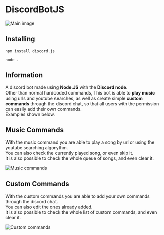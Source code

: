 # DiscordBotJS
![Main image](https://i.imgur.com/45A8ZEF.png)


## Installing
```
npm install discord.js
```

```
node .
```
## Information
A discord bot made using **Node.JS** with the **Discord node**.<br/>
Other than normal hardcoded commands, This bot is able to **play music** using urls and youtube searches, as well as create simple **custom commands** through the discord chat, so that all users with the permission can easily add their own commands.<br/>
Examples shown below.

## Music Commands
With the music command you are able to play a song by url or using the youtube searching algorythm.<br/>
You can also check the currently played song, or even skip it.<br/>
It is also possible to check the whole queue of songs, and even clear it.

![Music commands](https://i.imgur.com/s8H9OW9.png)

## Custom Commands 
With the custom commands you are able to add your own commands through the discord chat.<br/>
You can also edit the ones already added.<br/>
It is also possible to check the whole list of custom commands, and even clear it.

![Custom commands](https://i.imgur.com/RaLM8U1.png)
